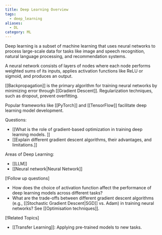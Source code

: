 ```yaml
---
title: Deep Learning Overview
tags:
  - deep_learning
aliases:
  - DL
category: ML
---
```

 Deep learning is a subset of machine learning that uses neural networks to process large-scale data for tasks like image and speech recognition, natural language processing, and recommendation systems. 
 
 A neural network consists of layers of nodes where each node performs weighted sums of its inputs, applies activation functions like ReLU or sigmoid, and produces an output. 
 
 [[Backpropagation]] is the primary algorithm for training neural networks by minimizing error through [[Gradient Descent]]. Regularization techniques, such as dropout, prevent overfitting. 
 
 Popular frameworks like [[PyTorch]] and [[TensorFlow]] facilitate deep learning model development.

Questions:
- [[What is the role of gradient-based optimization in training deep learning models. ]]
- [[Explain different gradient descent algorithms, their advantages, and limitations.]]

Areas of Deep Learning:
- [[LLM]]
- [[Neural network|Neural Network]]


[!Follow up questions]
 - How does the choice of activation function affect the performance of deep learning models across different tasks?
 - What are the trade-offs between different gradient descent algorithms (e.g., [[Stochastic Gradient Descent|SGD]] vs. Adam) in training neural networks? See [[Optimisation techniques]].

[!Related Topics]
 - [[Transfer Learning]]: Applying pre-trained models to new tasks.

